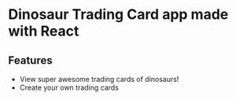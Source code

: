 # Dinosaur Trading Card app made with React

## Features
- View super awesome trading cards of dinosaurs!
- Create your own trading cards
